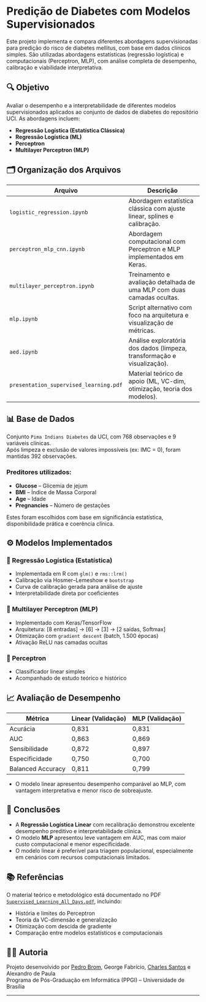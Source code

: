 # Predição de Diabetes com Modelos Supervisionados

Este projeto implementa e compara diferentes abordagens supervisionadas para predição do risco de diabetes mellitus, com base em dados clínicos simples. São utilizadas abordagens estatísticas (regressão logística) e computacionais (Perceptron, MLP), com análise completa de desempenho, calibração e viabilidade interpretativa.

## 🔍 Objetivo

Avaliar o desempenho e a interpretabilidade de diferentes modelos supervisionados aplicados ao conjunto de dados de diabetes do repositório UCI. As abordagens incluem:

- **Regressão Logística (Estatística Clássica)**  
- **Regressão Logística (ML)**  
- **Perceptron**  
- **Multilayer Perceptron (MLP)**  

## 🗂️ Organização dos Arquivos

| Arquivo                         | Descrição                                                                 |
|--------------------------------|---------------------------------------------------------------------------|
| `logistic_regression.ipynb`    | Abordagem estatística clássica com ajuste linear, splines e calibração.  |
| `perceptron_mlp_cnn.ipynb`     | Abordagem computacional com Perceptron e MLP implementados em Keras.     |
| `multilayer_perceptron.ipynb`  | Treinamento e avaliação detalhada de uma MLP com duas camadas ocultas.   |
| `mlp.ipynb`                     | Script alternativo com foco na arquitetura e visualização de métricas.   |
| `aed.ipynb`                     | Análise exploratória dos dados (limpeza, transformação e visualização).  |
| `presentation_supervised_learning.pdf` | Material teórico de apoio (ML, VC-dim, otimização, teoria dos modelos). |

## 📊 Base de Dados

Conjunto `Pima Indians Diabetes` da UCI, com 768 observações e 9 variáveis clínicas.  
Após limpeza e exclusão de valores impossíveis (ex: IMC = 0), foram mantidas 392 observações.

### Preditores utilizados:

- **Glucose** – Glicemia de jejum  
- **BMI** – Índice de Massa Corporal  
- **Age** – Idade  
- **Pregnancies** – Número de gestações  

Estes foram escolhidos com base em significância estatística, disponibilidade prática e coerência clínica.

## ⚙️ Modelos Implementados

### 🔹 Regressão Logística (Estatística)
- Implementada em R com `glm()` e `rms::lrm()`
- Calibração via Hosmer–Lemeshow e `bootstrap`
- Curva de calibração gerada para análise de ajuste
- Interpretabilidade direta por coeficientes

### 🔹 Multilayer Perceptron (MLP)
- Implementado com Keras/TensorFlow
- Arquitetura: [8 entradas] → [6] → [3] → [2 saídas, Softmax]
- Otimização com `gradient descent` (batch, 1.500 épocas)
- Ativação ReLU nas camadas ocultas

### 🔹 Perceptron
- Classificador linear simples
- Acompanhado de estudo teórico e histórico

## 📈 Avaliação de Desempenho

| Métrica           | Linear (Validação) | MLP (Validação) |
|------------------|--------------------|------------------|
| Acurácia          | 0,831              | 0,831            |
| AUC               | 0,863              | 0,869            |
| Sensibilidade     | 0,872              | 0,897            |
| Especificidade    | 0,750              | 0,700            |
| Balanced Accuracy | 0,811              | 0,799            |

- O modelo linear apresentou desempenho comparável ao MLP, com vantagem interpretativa e menor risco de sobreajuste.

## 📌 Conclusões

- A **Regressão Logística Linear** com recalibração demonstrou excelente desempenho preditivo e interpretabilidade clínica.
- O modelo **MLP** apresentou leve vantagem em AUC, mas com maior custo computacional e menor especificidade.
- O modelo linear é preferível para triagem populacional, especialmente em cenários com recursos computacionais limitados.

## 📚 Referências

O material teórico e metodológico está documentado no PDF [`Supervised_Learning_All_Days.pdf`](Supervised_Learning_All_Days.pdf), incluindo:

- História e limites do Perceptron
- Teoria da VC-dimensão e generalização
- Otimização com descida de gradiente
- Comparação entre modelos estatísticos e computacionais

## 👨‍🔬 Autoria

Projeto desenvolvido por [Pedro Brom](https://github.com/pcbrom), George Fabrício, [Charles Santos](https://github.com/thyarles) e Alexandro de Paula  
Programa de Pós-Graduação em Informática (PPGI) – Universidade de Brasília

---
